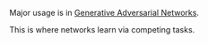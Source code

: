 

Major usage is in [Generative Adversarial Networks](Algorithms/Models/ANN/Architectures/Generative%20Adversarial%20Networks.md).

This is where networks learn via competing tasks.